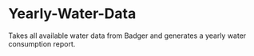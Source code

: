 # Yearly-Water-Data
Takes all available water data from Badger and generates a yearly water consumption report.
